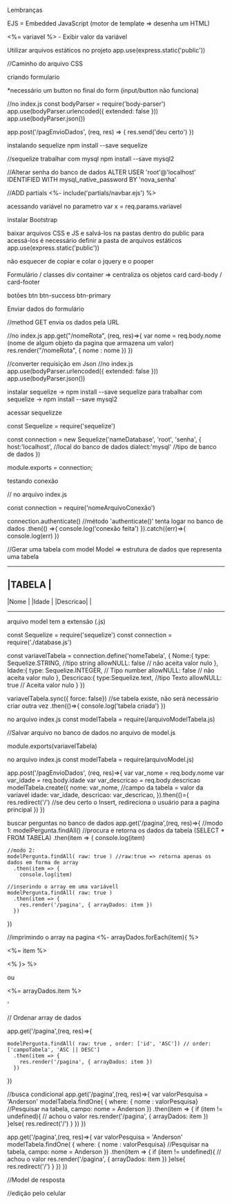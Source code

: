 Lembranças

EJS = Embedded JavaScript (motor de template => desenha um HTML)

<%= variavel %> - Exibir valor da variável

Utilizar arquivos estáticos no projeto
app.use(express.static('public'))

//Caminho do arquivo CSS

<link rel="stylesheet" href="/css/style.css">

criando formulario

<form action="/pagEnvioDados" method="post">
*necessário um button no final do form (input/button não funciona)

//no index.js
const bodyParser = require('body-parser')
app.use(bodyParser.urlencoded({ extended: false }))
app.use(bodyParser.json())

app.post('/pagEnvioDados', (req, res) => {
res.send('deu certo')
})

instalando sequelize
npm install --save sequelize

//sequelize trabalhar com mysql
npm install --save mysql2

//Alterar senha do banco de dados
ALTER USER 'root'@'localhost' IDENTIFIED WITH mysql_native_password BY 'nova_senha'

//ADD partials
<%- include('partials/navbar.ejs') %>

acessando variável no parametro
var x = req.params.variavel

instalar Bootstrap

baixar arquivos CSS e JS e salvá-los na pastas dentro do public
para acessá-los é necessário definir a pasta de arquivos estáticos
app.use(express.static('public'))

não esquecer de copiar e colar o jquery e o pooper

<!-- <script
  src="https://code.jquery.com/jquery-3.5.1.slim.min.js"
  integrity="sha384-DfXdz2htPH0lsSSs5nCTpuj/zy4C+OGpamoFVy38MVBnE+IbbVYUew+OrCXaRkfj"
  crossorigin="anonymous"
></script>
<script
  src="https://cdn.jsdelivr.net/npm/popper.js@1.16.1/dist/umd/popper.min.js"
  integrity="sha384-9/reFTGAW83EW2RDu2S0VKaIzap3H66lZH81PoYlFhbGU+6BZp6G7niu735Sk7lN"
  crossorigin="anonymous"
></script>
<script
  src="https://cdn.jsdelivr.net/npm/bootstrap@4.5.3/dist/js/bootstrap.min.js"
  integrity="sha384-w1Q4orYjBQndcko6MimVbzY0tgp4pWB4lZ7lr30WKz0vr/aWKhXdBNmNb5D92v7s"
  crossorigin="anonymous"
></script>
<script src="/js/bootstrap.min.js"></script> -->

Formulário / classes
div
container => centraliza os objetos
card
card-body / card-footer

botões
btn
btn-success
btn-primary

Enviar dados do formulário

<form method"POST" action="/nomeRota"> //method GET envia os dados pela URL

//no index.js
app.get("/nomeRota", (req, res)=>{
var nome = req.body.nome (nome de algum objeto da pagina que armazena um valor)
res.render("/nomeRota", { nome : nome })
})

//converter requisição em Json
//no index.js
app.use(bodyParser.urlencoded({ extended: false }))
app.use(bodyParser.json())

instalar sequelize -> npm install --save sequelize
para trabalhar com sequelize -> npm install --save mysql2

acessar sequelizze

const Sequelize = require('sequelize')

const connection = new Sequelize('nameDatabase', 'root', 'senha', {
host:'localhost', //local do banco de dados
dialect:'mysql' //tipo de banco de dados
})

module.exports = connection;

testando conexão

// no arquivo index.js

const connection = require('nomeArquivoConexão')

connection.authenticate() //método 'authenticate()' tenta logar no banco de dados
.then(() =>{
console.log('conexão feita')
}).catch((err)=>{
console.log(err)
})

//Gerar uma tabela com model
Model => estrutura de dados que representa uma tabela

---

## |TABELA |

|Nome |
|Idade |
|Descricao| |

---

arquivo model tem a extensão (.js)

const Sequelize = require('sequelize')
const connection = require('./database.js')

const variavelTabela = connection.define('nomeTabela', {
Nome:{
type: Sequelize.STRING, //tipo string
allowNULL: false // não aceita valor nulo
},
Idade:{
type: Sequelize.INTEGER, // Tipo number
allowNULL: false // não aceita valor nulo
},
Descricao:{
type:Sequelize.text, //tipo Texto
allowNULL: true // Aceita valor nulo
}
})

variavelTabela.sync({ force: false}) //se tabela existe, não será necessário criar outra vez
.then(()=>{
console.log('tabela criada')
})

no arquivo index.js
const modelTabela = require(/arquivoModelTabela.js)

//Salvar arquivo no banco de dados
no arquivo de model.js

module.exports(variavelTabela)

no arquivo index.js
const modelTabela = require(arquivoModel.js)

app.post('/pagEnvioDados', (req, res)=>{
var var_nome = req.body.nome
var var_idade = req.body.idade
var var_descricao = req.body.descricao
modelTabela.create({
nome: var_nome, //campo da tabela = valor da variavel
idade: var_idade,
descricao: var_descricao,
}).then(()={
res.redirect('/') //se deu certo o Insert, redireciona o usuário para a pagina principal
})
})

buscar perguntas no banco de dados
app.get('/pagina',(req, res)=>{
//modo 1:
modelPergunta.findAll() //procura e retorna os dados da tabela (SELECT \* FROM TABELA)
.then(item => {
console.log(item)

    //modo 2:
    modelPergunta.findAll( raw: true ) //raw:true => retorna apenas os dados em forma de array
      .then(item => {
        console.log(item)

    //inserindo o array em uma variávell
    modelPergunta.findAll( raw: true )
      .then(item => {
        res.render('/pagina', { arrayDados: item })
      })

})

//imprimindo o array na pagina
<%- arrayDados.forEach(item){
%> <p> <%= item %> </p>
<% }> %>

ou

 <p> <%= arrayDados.item %> </p>'

// Ordenar array de dados

app.get('/pagina',(req, res)=>{

    modelPergunta.findAll( raw: true , order: ['id', 'ASC']) // order: ['campoTabela', 'ASC || DESC']
      .then(item => {
        res.render('/pagina', { arrayDados: item })
      })

})

//busca condicional
app.get('/pagina',(req, res)=>{
var valorPesquisa = 'Anderson'
modelTabela.findOne( {
where: { nome : valorPesquisa} //Pesquisar na tabela, campo: nome = Anderson
})
.then(item => {
if (item != undefined){ // achou o valor
res.render('/pagina', { arrayDados: item })
}else{
res.redirect('/')
}
})
})
   
   app.get('/pagina',(req, res)=>{
var valorPesquisa = 'Anderson'
modelTabela.findOne( {
where: { nome : valorPesquisa} //Pesquisar na tabela, campo: nome = Anderson
})
.then(item => {
if (item != undefined){ // achou o valor
res.render('/pagina', { arrayDados: item })
}else{
res.redirect('/')
}
})
})

//Model de resposta

//edição pelo celular
